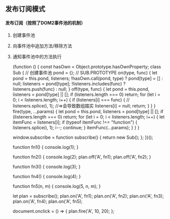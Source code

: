 ## 发布订阅模式

#### 发布订阅（按照了DOM2事件池的机制）

1. 创建事件池
2. 向事件池中追加方法/移除方法
3. 通知事件池中的方法执行

    (function () {
      const hasOwn = Object.prototype.hasOwnProperty;
      class Sub {
        // 创建事件池
        pond = {};
        // SUB.PROTOTYPE
        on(type, func) {
          let pond = this.pond,
            listeners;
          !hasOwn.call(pond, type) ? pond[type] = [] : null;
          listeners = pond[type];
          !listeners.includes(func) ? listeners.push(func) : null;
        }
        off(type, func) {
          let pond = this.pond,
            listeners = pond[type] || [];
          if (listeners.length === 0) return;
          for (let i = 0; i < listeners.length; i++) {
            if (listeners[i] === func) {
              // listeners.splice(i, 1); //=>会导致数组踏实
              listeners[i] = null;
              return;
            }
          }
        }
        fire(type, ...params) {
          let pond = this.pond,
            listeners = pond[type] || [];
          if (listeners.length === 0) return;
          for (let i = 0; i < listeners.length; i++) {
            let itemFunc = listeners[i];
            if (typeof itemFunc !== "function") {
              listeners.splice(i, 1);
              i--;
              continue;
            }
            itemFunc(...params);
          }
        }
      }

      window.subscribe = function subscribe() {
        return new Sub();
      };
    })();

    function fn1() {
      console.log(1);
    }

    function fn2() {
      console.log(2);
      plan.off('A', fn1);
      plan.off('A', fn2);
    }

    function fn3() {
      console.log(3);
    }

    function fn4() {
      console.log(4);
    }

    function fn5(n, m) {
      console.log(5, n, m);
    }

    let plan = subscribe();
    plan.on('A', fn1);
    plan.on('A', fn2);
    plan.on('A', fn3);
    plan.on('A', fn4);
    plan.on('A', fn5);

    document.onclick = () => {
      plan.fire('A', 10, 20);
    };